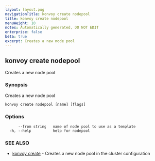 ```yaml
---
layout: layout.pug
navigationTitle: konvoy create nodepool
title: konvoy create nodepool
menuWeight: 10
notes: Automatically generated, DO NOT EDIT
enterprise: false
beta: true
excerpt: Creates a new node pool
---
```


## konvoy create nodepool

Creates a new node pool

### Synopsis

Creates a new node pool

```
konvoy create nodepool [name] [flags]
```

### Options

```
      --from string   name of node pool to use as a template
  -h, --help          help for nodepool
```

### SEE ALSO

* [konvoy create](../)	 - Creates a new node pool in the cluster configuration

